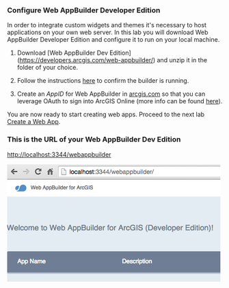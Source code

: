 ### Configure Web AppBuilder Developer Edition

In order to integrate custom widgets and themes it's necessary to host applications on your own web server.  In this lab you will download Web AppBuilder Developer Edition and configure it to run on your local machine.

1. Download [Web AppBuilder Dev Edition] (https://developers.arcgis.com/web-appbuilder/) and unzip it in the folder of your choice.

2. Follow the instructions [here](https://developers.arcgis.com/web-appbuilder/guide/getstarted.htm) to confirm the builder is running.

3. Create an *AppID* for Web AppBuilder in [arcgis.com](http://www.arcgis.com) so that you can leverage OAuth to sign into ArcGIS Online (more info can be found [here](https://developers.arcgis.com/web-appbuilder/guide/getstarted.htm)).

You are now ready to start creating web apps. Proceed to the next lab [Create a Web App](./wab_first_app.md). 

### This is the URL of your Web AppBuilder Dev Edition
[http://localhost:3344/webappbuilder](http://localhost:3344/webappbuilder)

![running-wab](./running-wab.png)

